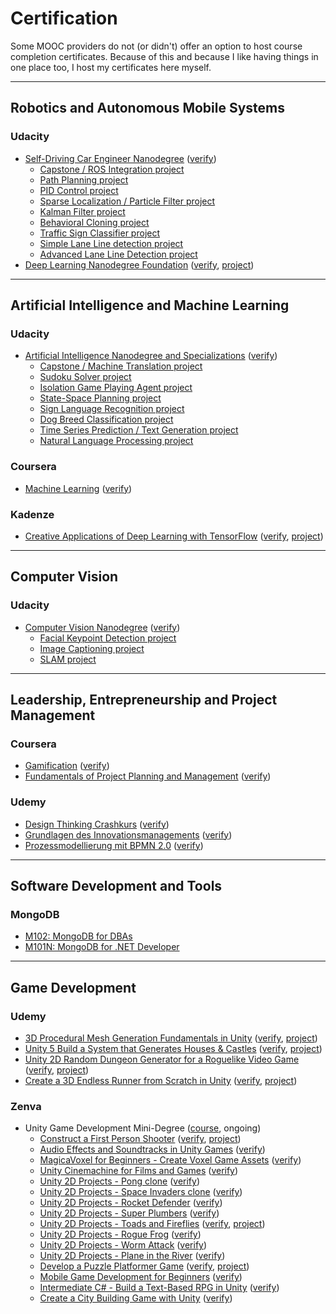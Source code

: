 # Certification

Some MOOC providers do not (or didn't) offer an option
to host course completion certificates. Because of this and
because I like having things in one place too, I host my
certificates here myself.

---

## Robotics and Autonomous Mobile Systems

### Udacity

- [Self-Driving Car Engineer Nanodegree](udacity/nd013-self-driving-car.pdf) ([verify](https://confirm.udacity.com/EH49SJSP))
  - [Capstone / ROS Integration project](https://github.com/sunsided/CarND-Capstone)
  - [Path Planning project](https://github.com/sunsided/CarND-Path-Planning-Project)
  - [PID Control project](https://github.com/sunsided/CarND-PID-Control-Project)
  - [Sparse Localization / Particle Filter project](https://github.com/sunsided/CarND-Kidnapped-Vehicle-Project)
  - [Kalman Filter project](https://github.com/sunsided/CarND-Extended-Kalman-Filter-Project)
  - [Behavioral Cloning project](https://github.com/sunsided/CarND-Behavioral-Cloning-P3)
  - [Traffic Sign Classifier project](https://github.com/sunsided/CarND-Traffic-Sign-Classifier-Project)
  - [Simple Lane Line detection project](https://github.com/sunsided/CarND-LaneLines-P1)
  - [Advanced Lane Line Detection project](https://github.com/sunsided/CarND-Advanced-Lane-Lines)
- [Deep Learning Nanodegree Foundation](udacity/nd101-deep-learning.pdf) ([verify](https://confirm.udacity.com/AHPPKEEM), [project](https://github.com/sunsided/DLND))

---

## Artificial Intelligence and Machine Learning

### Udacity

- [Artificial Intelligence Nanodegree and Specializations](udacity/nd889-artificial-intelligence.pdf) ([verify](https://confirm.udacity.com/RKELYCTH))
  - [Capstone / Machine Translation project](https://github.com/sunsided/aind2-nlp-capstone)
  - [Sudoku Solver project](https://github.com/sunsided/AIND-Sudoku)
  - [Isolation Game Playing Agent project](https://github.com/sunsided/AIND-Isolation)
  - [State-Space Planning project](https://github.com/sunsided/AIND-Planning)
  - [Sign Language Recognition project](https://github.com/sunsided/AIND-Recognizer)
  - [Dog Breed Classification project](https://github.com/sunsided/AIND-dog-project)
  - [Time Series Prediction / Text Generation project](https://github.com/sunsided/AIND-rnn)
  - [Natural Language Processing project](https://github.com/sunsided/AIND-NLP)

### Coursera

- [Machine Learning](coursera/machine-learning.pdf) ([verify](https://coursera.org/verify/9FQYSEF2PFZK))

### Kadenze

- [Creative Applications of Deep Learning with TensorFlow](kadenze/cadl.pdf) ([verify](https://www.kadenze.com/certificates/verified/RZPJHM9V), [project](https://github.com/sunsided/vae-style-transfer))

---

## Computer Vision

### Udacity

- [Computer Vision Nanodegree](udacity/nd891-computer-vision.pdf) ([verify](https://confirm.udacity.com/GGVQ637X))
  - [Facial Keypoint Detection project](https://github.com/sunsided/facial-keypoints)
  - [Image Captioning project](https://github.com/sunsided/image-captioning)
  - [SLAM project](https://github.com/sunsided/slam)

---

## Leadership, Entrepreneurship and Project Management

### Coursera

- [Gamification](coursera/gamification.pdf) ([verify](https://coursera.org/verify/TXMTP29R7S))
- [Fundamentals of Project Planning and Management](coursera/project-planning-fundamentals.pdf) ([verify](https://coursera.org/verify/HWTHS2SAY6))

### Udemy

- [Design Thinking Crashkurs](udemy/UC-XZR9BEZJ.pdf) ([verify](https://www.udemy.com/certificate/UC-XZR9BEZJ/))
- [Grundlagen des Innovationsmanagements](udemy/UC-OR3D4CI4.pdf) ([verify](https://www.udemy.com/certificate/UC-OR3D4CI4/))
- [Prozessmodellierung mit BPMN 2.0](udemy/UC-9Q7L0H39.pdf) ([verify](https://www.udemy.com/certificate/UC-9Q7L0H39/))

---

## Software Development and Tools

### MongoDB

- [M102: MongoDB for DBAs](mongodb/m102-dba.pdf)
- [M101N: MongoDB for .NET Developer](mongodb/m101n.pdf)

---

## Game Development

### Udemy

- [3D Procedural Mesh Generation Fundamentals in Unity](udemy/UC-A9BWRE11.pdf) ([verify](https://www.udemy.com/certificate/UC-A9BWRE11/), [project](https://github.com/sunsided/unity-procedural-meshes))
- [Unity 5 Build a System that Generates Houses & Castles](udemy/UC-DOLUGKBR.pdf) ([verify](https://www.udemy.com/certificate/UC-DOLUGKBR/), [project](https://github.com/sunsided/unity-procedural-cities))
- [Unity 2D Random Dungeon Generator for a Roguelike Video Game](udemy/UC-IX5760VI.pdf) ([verify](https://www.udemy.com/certificate/UC-IX5760VI/), [project](https://github.com/sunsided/unity-procedural-dungeons))
- [Create a 3D Endless Runner from Scratch in Unity](udemy/UC-K6H8565W.pdf) ([verify](https://www.udemy.com/certificate/UC-K6H8565W/), [project](https://github.com/sunsided/unity-endless-runner))

### Zenva

- Unity Game Development Mini-Degree ([course](https://academy.zenva.com/product/unity-game-development-mini-degree/), ongoing)
  - [Construct a First Person Shooter](zenva/95a74f1f.pdf) ([verify](https://academy.zenva.com/certificate/95a74f1f/), [project](https://github.com/sunsided/unity-fps))
  - [Audio Effects and Soundtracks in Unity Games](readme/5e2fd7ab.pdf) ([verify](https://academy.zenva.com/certificate/5e2fd7ab/))
  - [MagicaVoxel for Beginners - Create Voxel Game Assets](zenva/c9cee4f4.pdf) ([verify](https://academy.zenva.com/certificate/c9cee4f4/))
  - [Unity Cinemachine for Films and Games](readme/2bac0ffa.pdf) ([verify](https://academy.zenva.com/certificate/2bac0ffa/))
  - [Unity 2D Projects - Pong clone](zenva/ec53d9a9.pdf) ([verify](https://academy.zenva.com/certificate/ec53d9a9/))
  - [Unity 2D Projects - Space Invaders clone](zenva/1942e987.pdf) ([verify](https://academy.zenva.com/certificate/1942e987/))
  - [Unity 2D Projects - Rocket Defender](zenva/98fa34a0.pdf) ([verify](https://academy.zenva.com/certificate/98fa34a0/))
  - [Unity 2D Projects - Super Plumbers](zenva/cf623533.pdf) ([verify](https://academy.zenva.com/certificate/cf623533/))
  - [Unity 2D Projects - Toads and Fireflies](zenva/25ef10a2.pdf) ([verify](https://academy.zenva.com/certificate/25ef10a2/), [project](https://github.com/sunsided/toads-and-fireflies))
  - [Unity 2D Projects - Rogue Frog](zenva/4828dc03.pdf) ([verify](https://academy.zenva.com/certificate/4828dc03/))
  - [Unity 2D Projects - Worm Attack](zenva/05ad24b7b.pdf) ([verify](https://academy.zenva.com/certificate/05ad24b7/))
  - [Unity 2D Projects - Plane in the River](zenva/dd8d07ec.pdf) ([verify](https://academy.zenva.com/certificate/dd8d07ec/))
  - [Develop a Puzzle Platformer Game](zenva/2ab895c7.pdf) ([verify](https://academy.zenva.com/certificate/2ab895c7/), [project](https://github.com/sunsided/zenva-puzzle-platformer))
  - [Mobile Game Development for Beginners](zenva/827ce874.pdf) ([verify](https://academy.zenva.com/certificate/827ce874/))
  - [Intermediate C# - Build a Text-Based RPG in Unity](zenva/8f5f430b.pdf) ([verify](https://academy.zenva.com/certificate/8f5f430b/))
  - [Create a City Building Game with Unity](zenva/b92891fb.pdf) ([verify](https://academy.zenva.com/certificate/b92891fb/))